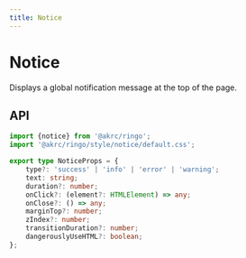 ```yaml
---
title: Notice
---
```


<script setup>
import Notice from "./demo/Notice.vue"
</script>

# Notice

Displays a global notification message at the top of the page.

<Notice />

## API

```ts
import {notice} from '@akrc/ringo';
import '@akrc/ringo/style/notice/default.css';
```

```ts
export type NoticeProps = {
    type?: 'success' | 'info' | 'error' | 'warning';
    text: string;
    duration?: number;
    onClick?: (element?: HTMLElement) => any;
    onClose?: () => any;
    marginTop?: number;
    zIndex?: number;
    transitionDuration?: number;
    dangerouslyUseHTML?: boolean;
};
```
